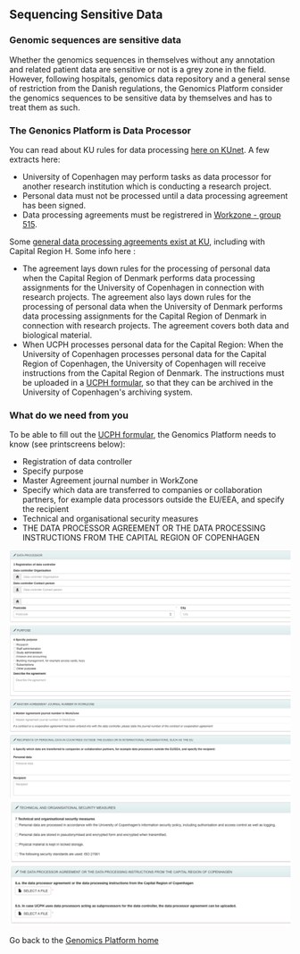 ## Sequencing Sensitive Data

### Genomic sequences are sensitive data
Whether the genomics sequences in themselves without any annotation and related patient data are sensitive or not is a grey zone in the field. However, following hospitals, genomics data repository and a general sense of restriction from the Danish regulations, the Genomics Platform consider the genomics sequences to be sensitive data by themselves and has to treat them as such. 

### The Genonics Platform is Data Processor
You can read about KU rules for data processing [here on KUnet](https://kunet.ku.dk/work-areas/research/data/personal-data/dataprocessors/Pages/default.aspx). A few extracts here:
   * University of Copenhagen may perform tasks as data processor for another research institution which is conducting a research project.
   * Personal data must not be processed until a data processing agreement has been signed.
   * Data processing agreements must be registrered in [Workzone - group 515](https://kuforms.ku.dk/xform/frontend/FormEngine/v2/ShowForm.aspx?alias=FA3027&groupId=2&casefolderid=1&doctype=5&formid=4102).

Some [general data processing agreements exist at KU](https://kunet.ku.dk/work-areas/research/data/personal-data/statistics-denmark/Pages/default.aspx), including with Capital Region H. Some info here :
   * The agreement lays down rules for the processing of personal data when the Capital Region of Denmark performs data processing assignments for the University of Copenhagen in connection with research projects. The agreement also lays down rules for the processing of personal data when the University of Denmark performs data processing assignments for the Capital Region of Denmark in connection with research projects.
The agreement covers both data and biological material. 
   * When UCPH processes personal data for the Capital Region: When the University of Copenhagen processes personal data for the Capital Region of Copenhagen, the University of Copenhagen will receive instructions from the Capital Region of Denmark. The instructions must be uploaded in a [UCPH formular](https://kuforms.ku.dk/xform/frontend/FormEngine/v2/ShowForm.aspx?alias=FA3027&groupId=2&casefolderid=1&doctype=5&formid=4102), so that they can be archived in the University of Copenhagen's archiving system. 
    
### What do we need from you
To be able to fill out the [UCPH formular](https://kuforms.ku.dk/xform/frontend/FormEngine/v2/ShowForm.aspx?alias=FA3027&groupId=2&casefolderid=1&doctype=5&formid=4102), the Genomics Platform needs to know (see printscreens below):
   * Registration of data controller
   * Specify purpose
   * Master Agreement journal number in WorkZone
   * Specify which data are transferred to companies or collaboration partners, for example data processors outside the EU/EEA, and specify the recipient
   * Technical and organisational security measures
   * THE DATA PROCESSOR AGREEMENT OR THE DATA PROCESSING INSTRUCTIONS FROM THE CAPITAL REGION OF COPENHAGEN

![Form1](./images/Workzone-group515-Form1.png)
![Form2](./images/Workzone-group515-Form2.png)

Go back to the [Genomics Platform home](https://sundgenomics.github.io)

